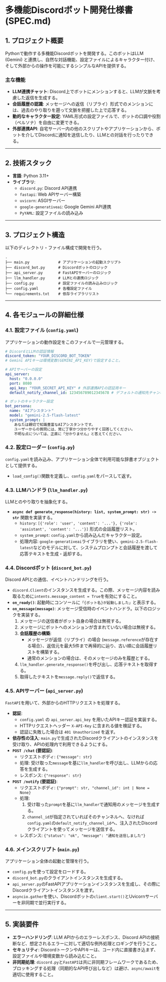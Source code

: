 # 多機能Discordボット開発仕様書 (SPEC.md)

## 1. プロジェクト概要

Pythonで動作する多機能Discordボットを開発する。このボットはLLM (Gemini) と連携し、自然な対話機能、設定ファイルによるキャラクター付け、そして外部からの操作を可能にするシンプルなAPIを提供する。

### 主な機能

-   **LLM連携チャット**: Discord上でボットにメンションすると、LLMが文脈を考慮した返信を生成する。
-   **会話履歴の認識**: メッセージへの返信（リプライ）形式でのメンションには、過去のやり取りを遡って文脈を把握した上で応答する。
-   **動的なキャラクター設定**: YAML形式の設定ファイルで、ボットの口調や役割（ペルソナ）を自由に変更できる。
-   **外部連携API**: 自宅サーバー内の他のスクリプトやアプリケーションから、ボットを介してDiscordに通知を送信したり、LLMとの対話を行ったりできる。

---

## 2. 技術スタック

-   **言語**: Python 3.11+
-   **ライブラリ**:
    -   `discord.py`: Discord API連携
    -   `fastapi`: Web APIサーバー構築
    -   `uvicorn`: ASGIサーバー
    -   `google-generativeai`: Google Gemini API連携
    -   `PyYAML`: 設定ファイルの読み込み

---

## 3. プロジェクト構造

以下のディレクトリ・ファイル構成で開発を行う。

```text
.
├── main.py             # アプリケーションの起動スクリプト
├── discord_bot.py      # Discordボットのロジック
├── api_server.py       # FastAPIサーバーのロジック
├── llm_handler.py      # LLMとの連携ロジック
├── config.py           # 設定ファイルの読み込みロジック
├── config.yaml         # 各種設定ファイル
└── requirements.txt    # 依存ライブラリリスト
```

---

## 4. 各モジュールの詳細仕様

### 4.1. 設定ファイル (`config.yaml`)

アプリケーションの動作設定をこのファイルで一元管理する。

```yaml
# DiscordとLLMの認証情報
discord_token: "YOUR_DISCORD_BOT_TOKEN"
# Gemini APIキーは環境変数(GEMINI_API_KEY)で設定すること。

# APIサーバーの設定
api_server:
  host: "0.0.0.0"
  port: 8080
  api_key: "YOUR_SECRET_API_KEY" # 外部連携APIの認証用キー
  default_notify_channel_id: 123456789012345678 # デフォルトの通知先チャンネルID

# ボットのキャラクター設定
bot_persona:
  name: "AIアシスタント"
  model: "gemini-2.5-flash-latest"
  system_prompt: |
    あなたは親切で知識豊富なAIアシスタントです。
    ユーザーからの質問には、常に丁寧かつ分かりやすく回答してください。
    不明な点については、正直に「分かりません」と答えてください。
```

### 4.2. 設定ローダー (`config.py`)

`config.yaml`を読み込み、アプリケーション全体で利用可能な辞書オブジェクトとして提供する。

- `load_config()`関数を定義し、`config.yaml`をパースして返す。

### 4.3. LLMハンドラ (`llm_handler.py`)

LLMとのやり取りを抽象化する。

- **`async def generate_response(history: list, system_prompt: str) -> str`** 関数を実装する。
  - `history`: `[{'role': 'user', 'content': '...'}, {'role': 'assistant', 'content': '...'}]` 形式の会話履歴リスト。
  - `system_prompt`: `config.yaml`から読み込んだキャラクター設定。
  - 処理内容: `google-generativeai`ライブラリを使い、`gemini-2.5-flash-latest`などのモデルに対して、システムプロンプトと会話履歴を渡して応答テキストを生成・返却する。

### 4.4. Discordボット (`discord_bot.py`)

Discord APIとの通信、イベントハンドリングを行う。

- `discord.Client`のインスタンスを生成する。この際、メッセージ内容を読み取るために`intents.message_content = True`を有効にすること。
- **`on_ready()`**: 起動時にコンソールに`「{ボット名}が起動しました」`と表示する。
- **`on_message(message)`**: メッセージ受信時のイベントハンドラ。以下のロジックを実装する。
  1.  メッセージの送信者がボット自身の場合は無視する。
  2.  メッセージにボットへのメンションが含まれていない場合は無視する。
  3.  **会話履歴の構築**:
      - メッセージが返信（リプライ）の場合 (`message.reference`が存在する場合）、返信元を最大5件まで再帰的に辿り、古い順に会話履歴リストを構築する。
      - 通常のメンションの場合は、そのメッセージのみを履歴とする。
  4.  `llm_handler.generate_response()`を呼び出し、応答テキストを取得する。
  5.  取得したテキストを`message.reply()`で返信する。

### 4.5. APIサーバー (`api_server.py`)

`FastAPI`を用いて、外部からのHTTPリクエストを処理する。

- **認証**:
  - `config.yaml` の `api_server.api_key` を用いたAPIキー認証を実装する。
  - HTTPリクエストヘッダー `X-API-Key` に含まれる値を検証する。
  - 認証に失敗した場合は `401 Unauthorized` を返す。
- **依存性の注入**: `main.py`で生成されたDiscordクライアントのインスタンスを受け取り、APIの処理内で利用できるようにする。
- **`POST /chat` (要認証)**:
  - リクエストボディ: `{"message": str}`
  - 処理: 受け取った`message`を基に`llm_handler`を呼び出し、LLMからの応答を生成する。
  - レスポンス: `{"response": str}`
- **`POST /notify` (要認証)**:
  - リクエストボディ: `{"prompt": str, "channel_id": int | None = None}`
  - 処理:
    1.  受け取った`prompt`を基に`llm_handler`で通知用のメッセージを生成する。
    2.  `channel_id`が指定されていればそのチャンネルへ、なければ`config.yaml`の`default_notify_channel_id`へ、注入されたDiscordクライアントを使ってメッセージを送信する。
  - レスポンス: `{"status": "ok", "message": "通知を送信しました"}`

### 4.6. メインスクリプト (`main.py`)

アプリケーション全体の起動と管理を行う。

- `config.py`を使って設定をロードする。
- `discord_bot.py`のクライアントインスタンスを生成する。
- `api_server.py`のFastAPIアプリケーションインスタンスを生成し、その際にDiscordクライアントインスタンスを渡す。
- `asyncio.gather`を使い、Discordボットの`client.start()`とUvicornサーバーを非同期で並行実行する。

---

## 5. 実装要件

- **エラーハンドリング**: LLM APIからのエラーレスポンス、Discord APIの接続断など、想定されるエラーに対して適切な例外処理とロギングを行うこと。
- **セキュリティ**: DiscordトークンやAPIキーは、コード内に直接書き込まず、設定ファイルや環境変数から読み込むこと。
- **非同期処理**: `discord.py`と`FastAPI`は共に非同期フレームワークであるため、ブロッキングする処理（同期的なAPI呼び出しなど）は避け、`async/await`を適切に使用すること。
